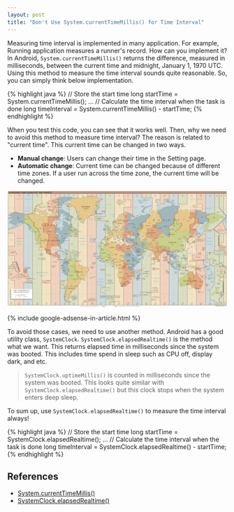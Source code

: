 ```yaml
---
layout: post
title: "Don't Use System.currentTimeMillis() for Time Interval"
---
```


Measuring time interval is implemented in many application. For example, Running application measures a runner's record. How can you implement it? In Android, `System.currentTimeMillis()` returns the difference, measured in milliseconds, between the current time and midnight, January 1, 1970 UTC. Using this method to measure the time interval sounds quite reasonable. So, you can simply think below implementation.



{% highlight java %}
// Store the start time
long startTime = System.currentTimeMillis();
...
// Calculate the time interval when the task is done
long timeInterval = System.currentTimeMillis() - startTime;
{% endhighlight %}

When you test this code, you can see that it works well. Then, why we need to avoid this method to measure time interval? The reason is related to "current time". This current time can be changed in two ways.

* **Manual change**: Users can change their time in the Setting page.
* **Automatic change**: Current time can be changed because of different time zones. If a user run across the time zone, the current time will be changed.

![TimeZone](/images/2017/03-01/timezone.png)

{% include google-adsense-in-article.html %}

To avoid those cases, we need to use another method. Android has a good utility class, `SystemClock`.  `SystemClock.elapsedRealtime()` is the method what we want. This returns elapsed time in milliseconds since the system was booted. This includes time spend in sleep such as CPU off, display dark, and etc.

> `SystemClock.uptimeMillis()` is counted in milliseconds since the system was booted. This looks quite similar with `SystemClock.elapsedRealtime()` but this clock stops when the system enters deep sleep.

To sum up, use `SystemClock.elapsedRealtime()` to measure the time interval always!

{% highlight java %}
// Store the start time
long startTime = SystemClock.elapsedRealtime();
...
// Calculate the time interval when the task is done
long timeInterval = SystemClock.elapsedRealtime() - startTime;
{% endhighlight %}

## References
* [System.currentTimeMillis()](https://developer.android.com/reference/java/lang/System.html#currentTimeMillis())
* [SystemClock.elapsedRealtime()](https://developer.android.com/reference/android/os/SystemClock.html#elapsedRealtime())
